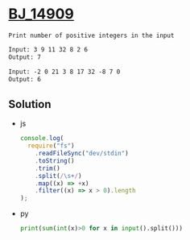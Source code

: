 # [BJ_14909](https://acmicpc.net/problem/14909)

```en
Print number of positive integers in the input
```

```txt
Input: 3 9 11 32 8 2 6
Output: 7

Input: -2 0 21 3 8 17 32 -8 7 0
Output: 6
```

## Solution

* js

  ```js
  console.log(
    require("fs")
      .readFileSync("dev/stdin")
      .toString()
      .trim()
      .split(/\s+/)
      .map((x) => +x)
      .filter((x) => x > 0).length
  );
  ```

* py

  ```py
  print(sum(int(x)>0 for x in input().split()))
  ```
